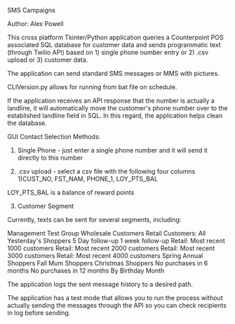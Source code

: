 SMS Campaigns

Author: Alex Powell

This cross platform Tkinter/Python application queries a Counterpoint POS associated SQL database for customer data and sends programmatic text (through Twilio API) based on 1) single phone number entry or 2) .csv upload or 3) customer data.

The application can send standard SMS messages or MMS with pictures.

CLIVersion.py allows for running from bat file on schedule.

If the application receives an API response that the number is actually a landline, it will automatically move the customer's phone number over to the established landline field in SQL. In this regard, the application helps clean the database.

GUI Contact Selection Methods:

1) Single Phone - just enter a single phone number and it will send it directly to this number

2) .csv upload - select a csv file with the following four columns 1)CUST_NO, FST_NAM, PHONE_1, LOY_PTS_BAL

LOY_PTS_BAL is a balance of reward points

3) Customer Segment

Currently, texts can be sent for several segments, including:

Management Test Group
Wholesale Customers
Retail Customers: All
Yesterday's Shoppers
5 Day follow-up
1 week follow-up
Retail: Most recent 1000 customers
Retail: Most recent 2000 customers
Retail: Most recent 3000 customers
Retail: Most recent 4000 customers
Spring Annual Shoppers
Fall Mum Shoppers
Christmas Shoppers
No purchases in 6 months
No purchases in 12 months
By Birthday Month

The application logs the sent message history to a desired path.

The application has a test mode that allows you to run the process without actually sending the messages through the API so you can check recipients in log before sending.
